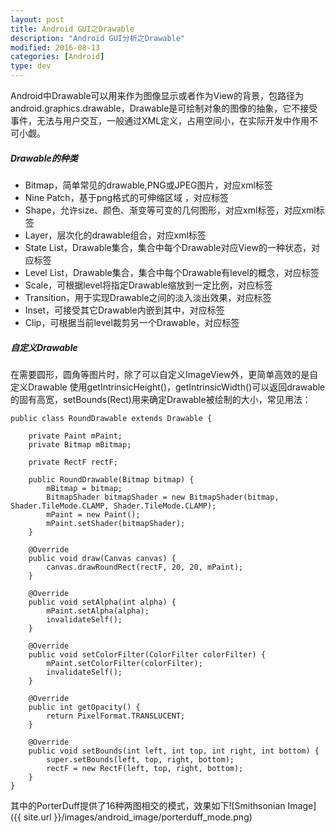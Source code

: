 ```yaml
---
layout: post
title: Android GUI之Drawable
description: "Android GUI分析之Drawable"
modified: 2016-08-13
categories: [Android]
type: dev
---
```


Android中Drawable可以用来作为图像显示或者作为View的背景，包路径为android.graphics.drawable，Drawable是可绘制对象的图像的抽象，它不接受事件，无法与用户交互，一般通过XML定义，占用空间小，在实际开发中作用不可小觑。  

##### Drawable的种类  

* Bitmap，简单常见的drawable,PNG或JPEG图片，对应xml标签<bitmap>
* Nine Patch，基于png格式的可伸缩区域 ，对应标签</nine-patch>
* Shape，允许size、颜色、渐变等可变的几何图形，对应xml标签，对应xml标签</shape>  
* Layer，层次化的drawable组合，对应xml标签</layer-list>  
* State List，Drawable集合，集合中每个Drawable对应View的一种状态，对应标签</selector> 
* Level List，Drawable集合，集合中每个Drawable有level的概念，对应标签</level-list>
* Scale，可根据level将指定Drawable缩放到一定比例，对应标签</scale>
* Transition，用于实现Drawable之间的淡入淡出效果，对应标签</transition>
* Inset，可接受其它Drawable内嵌到其中，对应标签</inset>
* Clip，可根据当前level裁剪另一个Drawable，对应标签</clip> 



##### 自定义Drawable

在需要圆形，圆角等图片时，除了可以自定义ImageView外，更简单高效的是自定义Drawable
使用getIntrinsicHeight()，getIntrinsicWidth()可以返回drawable的固有高宽，setBounds(Rect)用来确定Drawable被绘制的大小，常见用法：

```
public class RoundDrawable extends Drawable {

    private Paint mPaint;
    private Bitmap mBitmap;

    private RectF rectF;

    public RoundDrawable(Bitmap bitmap) {
        mBitmap = bitmap;
        BitmapShader bitmapShader = new BitmapShader(bitmap, Shader.TileMode.CLAMP, Shader.TileMode.CLAMP);
        mPaint = new Paint();
        mPaint.setShader(bitmapShader);
    }

    @Override
    public void draw(Canvas canvas) {
        canvas.drawRoundRect(rectF, 20, 20, mPaint);
    }

    @Override
    public void setAlpha(int alpha) {
        mPaint.setAlpha(alpha);
        invalidateSelf();
    }

    @Override
    public void setColorFilter(ColorFilter colorFilter) {
        mPaint.setColorFilter(colorFilter);
        invalidateSelf();
    }

    @Override
    public int getOpacity() {
        return PixelFormat.TRANSLUCENT;
    }

    @Override
    public void setBounds(int left, int top, int right, int bottom) {
        super.setBounds(left, top, right, bottom);
        rectF = new RectF(left, top, right, bottom);
    }
}
```


其中的PorterDuff提供了16种两图相交的模式，效果如下![Smithsonian Image]({{ site.url }}/images/android_image/porterduff_mode.png)
